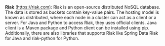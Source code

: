 **Riak** (https://riak.com): Riak is an open-source distributed NoSQL database. The data is stored as buckets contain key-value pairs. The hosting model is known as distributed, where each node in a cluster can act as a client or a server. For Java and Python to access Riak, they uses official clients. Java client is a Maven package and Python client can be installed using pip. Additionally, there are also libraries that supports Riak like Spring Data Riak for Java and riak-python for Python.

